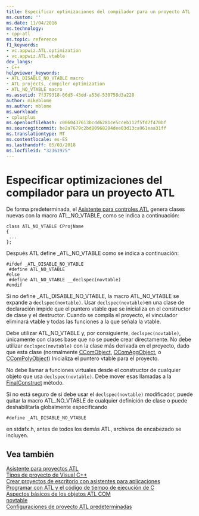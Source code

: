 ```yaml
---
title: Especificar optimizaciones del compilador para un proyecto ATL | Documentos de Microsoft
ms.custom: ''
ms.date: 11/04/2016
ms.technology:
- cpp-atl
ms.topic: reference
f1_keywords:
- vc.appwiz.ATL.optimization
- vc.appwiz.ATL.vtable
dev_langs:
- C++
helpviewer_keywords:
- ATL_DISABLE_NO_VTABLE macro
- ATL projects, compiler optimization
- ATL_NO_VTABLE macro
ms.assetid: 7f379318-66d5-43dd-a53d-530758d3a228
author: mikeblome
ms.author: mblome
ms.workload:
- cplusplus
ms.openlocfilehash: c0060437613bcdd6281ce5cceb112f5fd7f470bf
ms.sourcegitcommit: be2a7679c2bd80968204dee03d13ca961eaa31ff
ms.translationtype: MT
ms.contentlocale: es-ES
ms.lasthandoff: 05/03/2018
ms.locfileid: "32361975"
---
```

# <a name="specifying-compiler-optimization-for-an-atl-project"></a>Especificar optimizaciones del compilador para un proyecto ATL
De forma predeterminada, el [Asistente para controles ATL](../../atl/reference/atl-control-wizard.md) genera clases nuevas con la macro ATL_NO_VTABLE, como se indica a continuación:  
  
```  
class ATL_NO_VTABLE CProjName  
{  
 ...  
};  
```  
  
 Después ATL define _ATL_NO_VTABLE como se indica a continuación:  
  
```  
#ifdef _ATL_DISABLE_NO_VTABLE  
 #define ATL_NO_VTABLE  
#else  
 #define ATL_NO_VTABLE __declspec(novtable)  
#endif  
```  
  
 Si no define _ATL_DISABLE_NO_VTABLE, la macro ATL_NO_VTABLE se expande a `declspec(novtable)`. Usar `declspec(novtable)`en una clase de declaración impide que el puntero vtable que se inicializa en el constructor de clase y el destructor. Cuando se compila el proyecto, el vinculador eliminará vtable y todas las funciones a la que señala la vtable.  
  
 Debe utilizar ATL_NO_VTABLE y, por consiguiente, `declspec(novtable)`, únicamente con clases base que no se puede crear directamente. No debe utilizar `declspec(novtable)` con la clase más derivada en el proyecto, dado que esta clase (normalmente [CComObject](../../atl/reference/ccomobject-class.md), [CComAggObject](../../atl/reference/ccomaggobject-class.md), o [CComPolyObject](../../atl/reference/ccompolyobject-class.md)) Inicializa el puntero vtable para el proyecto.  
  
 No debe llamar a funciones virtuales desde el constructor de cualquier objeto que usa `declspec(novtable)`. Debe mover esas llamadas a la [FinalConstruct](ccomobjectrootex-class.md#finalconstruct) método.  

  
 Si no está seguro de si debe usar el `declspec(novtable)` modificador, puede quitar la macro ATL_NO_VTABLE de cualquier definición de clase o puede deshabilitarla globalmente especificando  
  
```  
#define _ATL_DISABLE_NO_VTABLE  
```  
  
 en stdafx.h, antes de todos los demás ATL, archivos de encabezado se incluyen.  
  
## <a name="see-also"></a>Vea también  
 [Asistente para proyectos ATL](../../atl/reference/atl-project-wizard.md)   
 [Tipos de proyecto de Visual C++](../../ide/visual-cpp-project-types.md)   
 [Crear proyectos de escritorio con asistentes para aplicaciones](../../ide/creating-desktop-projects-by-using-application-wizards.md)   
 [Programar con ATL y el código de tiempo de ejecución de C](../../atl/programming-with-atl-and-c-run-time-code.md)   
 [Aspectos básicos de los objetos ATL COM](../../atl/fundamentals-of-atl-com-objects.md)   
 [novtable](../../cpp/novtable.md)   
 [Configuraciones de proyecto ATL predeterminadas](../../atl/reference/default-atl-project-configurations.md)

